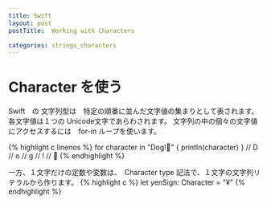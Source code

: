 ```yaml
---
title: Swift
layout: post
postTitle:  Working with Characters

categories: strings_characters
---
```


Character を使う
==============================

Swift　の 文字列型は　特定の順番に並んだ文字値の集まりとして表されます。
各文字値は１つの Unicode文字であらわされます。
文字列の中の個々の文字値にアクセスするには　for-in ループを使います。

{% highlight c linenos %}
for character in "Dog!🐶" {
    println(character)
}
// D
// o
// g
// !
// 🐶
{% endhighlight %}

一方、１文字だけの定数や変数は、　Character type 記法で、１文字の文字列リテラルから作ります。
{% highlight c %}
let yenSign: Character = "¥"
{% endhighlight %}
